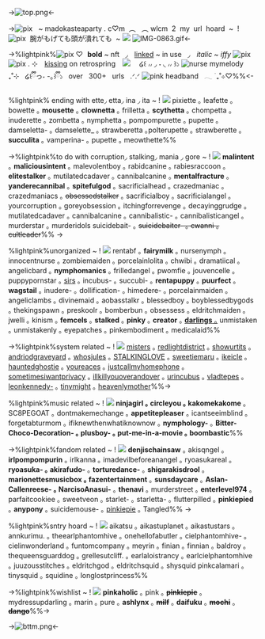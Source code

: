 ->![top.png](https://i.postimg.cc/qvZ9CwWv/top.png)<-

->![pix](https://autism.crd.co/assets/images/gallery02/d1c49f35_original.gif?v=69d6a439) ‎ ‎ ~ madokasteaparty . c♡m  ‎  ︵  ‎  ‎   ‎‎‎︵  wlcm  ‎  2  ‎  my ‎ url ‎ hoard ‎ ~ ‎ !
![pix](https://autism.crd.co/assets/images/gallery02/b7ce7765_original.gif?v=69d6a439)   ‎ 腕がもげても頭が潰れても  ‎ ~ ![](https://autism.crd.co/assets/images/gallery01/65337354_original.png?v=69d6a439) 
![IMG-0863.gif](https://i.postimg.cc/4xCfhJc0/IMG-0863.gif)<-

->%lightpink%![pix](https://wilardo.crd.co/assets/images/gallery14/9c41eca2_original.gif?v=bca827db) ♡ **bold** ~ nft  ‎  ‎ ◞  [linked]() ~ in use  ‎  ‎ ◞  *italic* ~ *iffy* ![pix](https://autism.crd.co/assets/images/gallery02/939f07ee_original.png?v=69d6a439) 
![pix](https://tomomi.neocities.org/pixeles/66.png) . ⊹　[kissing](https://retrospring.net/@kissing) on retrospring　![](https://tomomi.neocities.org/pixeles/93.gif) 　໒꒰ ៸៸ ◞ ˕ ◟ ៸៸ ꒱১
 ![nurse mymelody](https://i.postimg.cc/x8xSNKdw/nrs_mldy.gif)  ‎  ‎  ₊˚⊹    ‎  ‎  ໒꒰ྀིっ˕ -｡꒱ྀི১   ‎  ‎  over   ‎  ‎  300+   ‎  ‎  urls   ‎  ‎ .ᐟ.ᐟ    ‎  ‎   ![pink headband](https://i.postimg.cc/Dyp2SKJS/hd_bnd.gif)    ‎  ‎  𓂃 ࣪ ₊˚⊹♡%%<-

%lightpink% ending with ette◞  etta◞  ina ◞  ita ~ ! ![](https://tomomi.neocities.org/pixeles/103.gif)
pixiette ｡ leafette ｡ bowette ｡ **mousette** ｡ **clownetta** ｡ frilletta ｡ **scythetta** ｡ chompetta ｡ inuderette ｡ zombetta ｡ nymphetta ｡  pompompurette ｡ pupette  ｡  damseletta-  ｡ damselette_   ｡  strawberetta  ｡polterupette  ｡ strawberette   ｡  **succulita**  ｡  vamperina-  ｡ pupette  ｡  meowthette%%

->%lightpink%to do with corruption◞  stalking◞  mania ◞  gore ~ ! ![](https://tomomi.neocities.org/pixeles/103.gif)
**malintent**  ｡ **maliciousintent** ｡  malevolentboy ｡  rabidcanine ｡  rabiesraccoon ｡  **elitestalker** ｡ mutilatedcadaver ｡  cannibalcanine ｡  **mentalfracture** ｡  **yanderecannibal** ｡  **spitefulgod** ｡  sacrificialhead ｡  crazedmaniac ｡  crazedmaniacs ｡  ~~obsessedstalker~~ ｡  sacrificialboy  ｡  sacrificialangel  ｡  yourcorruption  ｡   goreyobsession  ｡  itchingforrevenge  ｡  decayinggrudge  ｡  mutilatedcadaver  ｡  cannibalcanine  ｡  cannibalistic-  ｡  cannibalisticangel ｡  murderstar  ｡  murderidols suicidebait- ｡ ~~suicidebaiter-  ｡ cwanni ｡ cultleader~~%% -> 

%lightpink%unorganized ~ ! ![](https://tomomi.neocities.org/pixeles/103.gif)
rentabf  ｡  **fairymilk**  ｡  nursenymph  ｡  innocentnurse   ｡ zombiemaiden  ｡  porcelainlolita   ｡ chwibi   ｡ dramatiical ｡ angelicbard ｡  **nymphomanics** ｡ frilledangel  ｡  pwomfie  ｡  jouvencelle  ｡  puppypornstar  ｡ [sirs](/sirs) ｡  incubus-  ｡  succubi- ｡   **rentapuppy** ｡  **puurfect** ｡  **wagstail**  ｡  inudere-  ｡  dollification-  ｡ himedere- ｡ porcelainmaiden ｡ angeliclambs ｡ divinemaid ｡ aobasstalkr ｡  blessedboy  ｡ boyblessedbygods  ｡  thekingspawn  ｡  preskoolr ｡ bomberbun ｡ obsessess ｡ eldritchmaiden ｡ jwelli ｡ kinism ｡ **femcels** ｡ **stalked** ｡ **pinky** ｡ **creator** ｡ [**darlings** ｡](https://rentry.co/darlings) unmistaken ｡ unmistakenly ｡ eyepatches ｡ pinkembodiment ｡ medicalaid%%

->%lightpink%system related ~ ! ![](https://tomomi.neocities.org/pixeles/103.gif)
[misters](https://rentry.org/misters)  ｡    [redlightdistrict](https://rentry.org/redlightdistrict)  ｡    [showurtits](https://rentry.org/showurtits)  ｡    [andriodgraveyard](https://rentry.org/androidgraveyard)  ｡    [whosjules](https://rentry.org/whosjules)  ｡    [STALKINGLOVE](https://rentry.org/STALKINGLOVE)  ｡    [sweetiemaru](https://rentry.org/sweetiemaru)  ｡    [ikeicle](https://rentry.org/ikeicle)  ｡    [hauntedghostie](https://rentry.org/hauntedghostie)  ｡    [youreaces](https://rentry.org/youreaces)  ｡    [justcallmyhomephone](https://rentry.org/justcallmyhomephone)  ｡    [sometimesiwantprivacy](https://rentry.org/sometimesiwantprivacy)  ｡    [illkillyouoverandover](https://rentry.org/illkillyouoverandover)  ｡    [urincubus](https://rentry.org/urincubus)  ｡    [vladtepes](https://rentry.org/vladtepes)  ｡    [leonkennedy-](/leonkennedy-)  ｡    [tinymight](/tinymight)  ｡    [heavenlymother](/heavenlymother)%%->

%lightpink%music related ~ ! ![](https://tomomi.neocities.org/pixeles/103.gif)
**ninjagirl   ｡ circleyou  ｡  kakomekakome**  ｡ SC8PEGOAT  ｡  dontmakemechange  ｡  **appetitepleaser**  ｡  icantseeimblind  ｡  forgetabturmom  ｡  ifiknewthenwhatiknownow  ｡  **nymphology-**  ｡  **Bitter-Choco-Decoration-  ｡  plusboy-  ｡  put-me-in-a-movie  ｡  boombastic**%%

->%lightpink%fandom related ~ ! ![](https://tomomi.neocities.org/pixeles/103.gif)
**denjischainsaw**  ｡  akisqngel  ｡  **irlpompompurin**  ｡  irlkanna  ｡  imadevilbeforeanangel  ｡  ryoasukareal  ｡  **ryoasuka-  ｡  akirafudo-**  ｡  **torturedance-**  ｡  **shigarakisdrool**  ｡  **marionettesmusicbox  ｡  fazentertainment**  ｡  **sunsdaycare**  ｡  **Aslan-Callenreese-  ｡  NarcisoAnasui-**  ｡  **thenavi**  ｡  murderstreet  ｡  **enterlevel974**  ｡  parfaitcookiee  ｡  sweetveon  ｡  starlet-  ｡  starletta-  ｡  flutterpilled  ｡  **pinkiepied**  ｡  **anypony** ｡ suicidemouse- ｡ [pinkiepie](https://rentry.org/pinkiepie) ｡ Tangled%% ->

%lightpink%sntry hoard ~ ! ![](https://tomomi.neocities.org/pixeles/103.gif)
aikatsu ｡ aikastuplanet ｡ aikastustars ｡ annkurimu. ｡ theearlphantomhive ｡ onehellofabutler ｡ cielphantomhive- ｡  cielinwonderland ｡ funtomcompany ｡ meyrin ｡ finian ｡ finnian ｡ baldroy ｡ thequeensguarddog ｡ grellesutcliff. ｡  earlaloistrancy ｡  earlcielphantomhive ｡ juuzousstitches ｡ eldritchgod ｡ eldritchsquid ｡ shysquid pinkcalamari ｡ tinysquid ｡ squidine ｡ longlostprincess%%

->%lightpink%wishlist ~ ! ![](https://tomomi.neocities.org/pixeles/103.gif)
**pinkaholic**  ｡  pink  ｡  ~~**pinkiepie**~~  ｡  mydressupdarling  ｡  marin  ｡  pure  ｡  **ashlynx** ｡  ~~**milf**~~  ｡  **daifuku**  ｡  ~~**mochi**~~ ｡  ~~**dango**~~%%->

->![bttm.png](https://i.postimg.cc/MpGCTNPL/bttm.png)<-